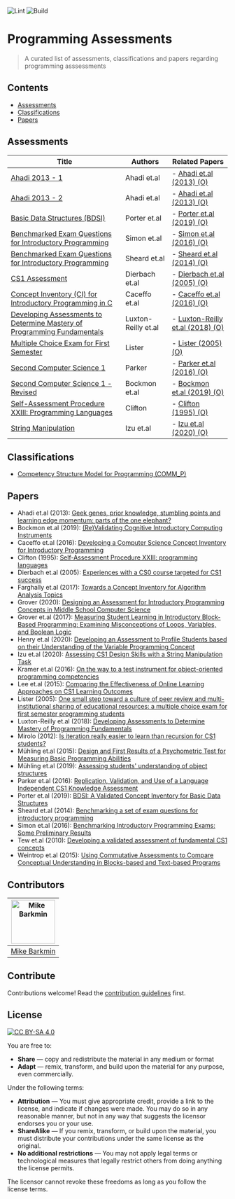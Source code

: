 ![Lint](https://github.com/mikebarkmin/awesome-programming-assessments/workflows/Lint/badge.svg)
![Build](https://github.com/mikebarkmin/awesome-programming-assessments/workflows/Build/badge.svg)

# Programming Assessments

 > A curated list of assessments, classifications and papers regarding programming asssessments

## Contents

- [Assessments](#assessments)
- [Classifications](#classifications)
- [Papers](#papers)


## Assessments

| Title | Authors | Related Papers |
| ----- | ------- | -------------- |
| [Ahadi 2013 - 1](http://www.barkmin.eu/programming-assessments/assessments/ahadi_2013_1.html) | Ahadi et.al | - [Ahadi et.al (2013) (O)](#ahadi_2013) |
| [Ahadi 2013 - 2](http://www.barkmin.eu/programming-assessments/assessments/ahadi_2013_2.html) | Ahadi et.al | - [Ahadi et.al (2013) (O)](#ahadi_2013) |
| [Basic Data Structures (BDSI)](http://www.barkmin.eu/programming-assessments/assessments/porter_2019.html) | Porter et.al | - [Porter et.al (2019) (O)](#porter_2019) |
| [Benchmarked Exam Questions for Introductory Programming](http://www.barkmin.eu/programming-assessments/assessments/simon_2016.html) | Simon et.al | - [Simon et.al (2016) (O)](#simon_2016) |
| [Benchmarked Exam Questions for Introductory Programming](http://www.barkmin.eu/programming-assessments/assessments/sheard_2014.html) | Sheard et.al | - [Sheard et.al (2014) (O)](#sheard_2014) |
| [CS1 Assessment](http://www.barkmin.eu/programming-assessments/assessments/dierbach_2005.html) | Dierbach et.al | - [Dierbach et.al (2005) (O)](#dierbach_2005) |
| [Concept Inventory (CI) for Introductory Programming in C](http://www.barkmin.eu/programming-assessments/assessments/caceffo_2016.html) | Caceffo et.al | - [Caceffo et.al (2016) (O)](#caceffo_2016) |
| [Developing Assessments to Determine Mastery of Programming Fundamentals](http://www.barkmin.eu/programming-assessments/assessments/luxton-reilly_2018.html) | Luxton-Reilly et.al | - [Luxton-Reilly et.al (2018) (O)](#luxton-reilly_2018) |
| [Multiple Choice Exam for First Semester](http://www.barkmin.eu/programming-assessments/assessments/lister_2005.html) | Lister | - [Lister (2005) (O)](#lister_2005) |
| [Second Computer Science 1](http://www.barkmin.eu/programming-assessments/assessments/parker_2016.html) | Parker | - [Parker et.al (2016) (O)](#parker_2016) |
| [Second Computer Science 1 - Revised](http://www.barkmin.eu/programming-assessments/assessments/bockmon_2019.html) | Bockmon et.al | - [Bockmon et.al (2019) (O)](#bockmon_2019) |
| [Self-Assessment Procedure XXIII: Programming Languages](http://www.barkmin.eu/programming-assessments/assessments/clifton_1995.html) | Clifton | - [Clifton (1995) (O)](#clifton_1995) |
| [String Manipulation](http://www.barkmin.eu/programming-assessments/assessments/izu_2020.html) | Izu et.al | - [Izu et.al (2020) (O)](#izu_2020) |


## Classifications

- [Competency Structure Model for Programming (COMM_P)](src/classifications/commp_model.yaml)


## Papers

- <a id="ahadi_2013">Ahadi et.al (2013)</a>: [Geek genes, prior knowledge, stumbling points and learning edge momentum: parts of the one elephant?](https://doi.org/10.1145/2493394.2493416)
- <a id="bockmon_2019">Bockmon et.al (2019)</a>: [(Re)Validating Cognitive Introductory Computing Instruments](https://doi.org/10.1145/3287324.3287372)
- <a id="caceffo_2016">Caceffo et.al (2016)</a>: [Developing a Computer Science Concept Inventory for Introductory Programming](https://doi.org/10.1145/2839509.2844559)
- <a id="clifton_1995">Clifton (1995)</a>: [Self-Assessment Procedure XXIII: programming languages](https://doi.org/10.1145/203356.203378)
- <a id="dierbach_2005">Dierbach et.al (2005)</a>: [Experiences with a CS0 course targeted for CS1 success](https://doi.org/10.1145/1047344.1047453)
- <a id="farghally_2017">Farghally et.al (2017)</a>: [Towards a Concept Inventory for Algorithm Analysis Topics](https://doi.org/10.1145/3017680.3017756)
- <a id="grover_2020">Grover (2020)</a>: [Designing an Assessment for Introductory Programming Concepts in Middle School Computer Science](https://doi.org/10.1145/3328778.3366896)
- <a id="grover_2017">Grover et.al (2017)</a>: [Measuring Student Learning in Introductory Block-Based Programming: Examining Misconceptions of Loops, Variables, and Boolean Logic](https://doi.org/10.1145/3017680.3017723)
- <a id="henry_2020">Henry et.al (2020)</a>: [Developing an Assessment to Profile Students based on their Understanding of the Variable Programming Concept](https://doi.org/10.1145/3341525.3387400)
- <a id="izu_2020">Izu et.al (2020)</a>: [Assessing CS1 Design Skills with a String Manipulation Task](https://doi.org/10.1145/3341525.3387382)
- <a id="kramer_2016">Kramer et.al (2016)</a>: [On the way to a test instrument for object-oriented programming competencies](https://doi.org/10.1145/2999541.2999544)
- <a id="lee_2015">Lee et.al (2015)</a>: [Comparing the Effectiveness of Online Learning Approaches on CS1 Learning Outcomes](https://doi.org/10.1145/2787622.2787709)
- <a id="lister_2005">Lister (2005)</a>: [One small step toward a culture of peer review and multi-institutional sharing of educational resources: a multiple choice exam for first semester programming students](https://doi.org/10.5555/1082424.1082444)
- <a id="luxton-reilly_2018">Luxton-Reilly et.al (2018)</a>: [Developing Assessments to Determine Mastery of Programming Fundamentals](https://doi.org/10.1145/3174781.3174784)
- <a id="mirolo_2012">Mirolo (2012)</a>: [Is iteration really easier to learn than recursion for CS1 students?](https://doi.org/10.1145/2361276.2361296)
- <a id="muhling_2015">Mühling et.al (2015)</a>: [Design and First Results of a Psychometric Test for Measuring Basic Programming Abilities](https://doi.org/10.1145/2818314.2818320)
- <a id="muhling_2019">Mühling et.al (2019)</a>: [Assessing students&#39; understanding of object structures](https://doi.org/10.1145/3364510.3364511)
- <a id="parker_2016">Parker et.al (2016)</a>: [Replication, Validation, and Use of a Language Independent CS1 Knowledge Assessment](https://doi.org/10.1145/2960310.2960316)
- <a id="porter_2019">Porter et.al (2019)</a>: [BDSI: A Validated Concept Inventory for Basic Data Structures](https://doi.org/10.1145/3291279.3339404)
- <a id="sheard_2014">Sheard et.al (2014)</a>: [Benchmarking a set of exam questions for introductory programming](https://doi.org/10.5555/2667490.2667504)
- <a id="simon_2016">Simon et.al (2016)</a>: [Benchmarking Introductory Programming Exams: Some Preliminary Results](https://doi.org/10.1145/2960310.2960337)
- <a id="tew_2010">Tew et.al (2010)</a>: [Developing a validated assessment of fundamental CS1 concepts](https://doi.org/10.1145/1734263.1734297)
- <a id="weintrop_2015">Weintrop et.al (2015)</a>: [Using Commutative Assessments to Compare Conceptual Understanding in Blocks-based and Text-based Programs](https://doi.org/10.1145/2787622.2787721)


## Contributors


|  [<img alt="Mike Barkmin" src="https://avatars1.githubusercontent.com/u/2592379?s=460&u=d599a9f90b2c8e8b3d328d3f02bce36043bcfe76&v=4" width="100px">](https://www.barkmin.eu) |
|-------------- | 
| [Mike Barkmin](https://www.barkmin.eu) | 



## Contribute

Contributions welcome! Read the [contribution guidelines](contributing.md) first.


## License

[![CC BY-SA 4.0](https://mirrors.creativecommons.org/presskit/buttons/88x31/svg/by-sa.svg)](https://creativecommons.org/licenses/by-sa/4.0)

You are free to:
- **Share** — copy and redistribute the material in any medium or format
- **Adapt** — remix, transform, and build upon the material for any purpose, even commercially.

Under the following terms:

- **Attribution** — You must give appropriate credit, provide a link to the license, and indicate if changes were made. You may do so in any reasonable manner, but not in any way that suggests the licensor endorses you or your use.
- **ShareAlike** — If you remix, transform, or build upon the material, you must distribute your contributions under the same license as the original.
- **No additional restrictions** — You may not apply legal terms or technological measures that legally restrict others from doing anything the license permits.

The licensor cannot revoke these freedoms as long as you follow the license terms.
